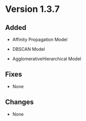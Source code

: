 # Version 1.3.7

## Added

* Affinity Propagation Model

* DBSCAN Model

* AgglomerativeHierarchical Model 

## Fixes

* None

## Changes

* None
